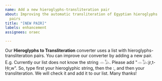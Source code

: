 ```yaml
---
name: Add a new hieroglyphs-transliteration pair
about: Improving the automatic transliteration of Egyptian hieroglyphs by adding hieroglyphs-transliteration
  pairs
title: "[NEW PAIR]"
labels: enhancement
assignees: oraec

---
```


Our **Hieroglyphs to Transliteration** converter uses a list with hieroglyphs-transliteration pairs. You can improve our converter by adding a new pair. E.g. Currently our list does not know the string 𓁹𓅃. Please add "𓁹𓅃:jr,t-Ḥr,w". So, type first your hieroglyphic string, then the :, and then your transliteration. We will check it and add it to our list. Many thanks!
